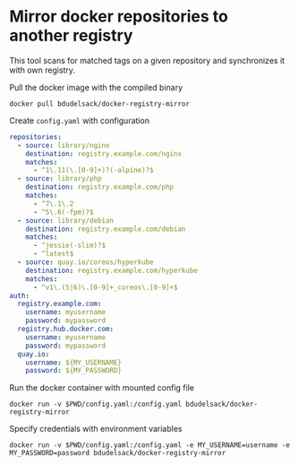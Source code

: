 # Mirror docker repositories to another registry

This tool scans for matched tags on a given repository and synchronizes it with own registry.

Pull the docker image with the compiled binary

```
docker pull bdudelsack/docker-registry-mirror
```

Create `config.yaml` with configuration

```yaml
repositories:
  - source: library/nginx
    destination: registry.example.com/nginx
    matches:
      - ^1\.11(\.[0-9]+)?(-alpine)?$
  - source: library/php
    destination: registry.example.com/php
    matches:
      - ^7\.1\.2
      - ^5\.6(-fpm)?$
  - source: library/debian
    destination: registry.example.com/debian
    matches:
      - ^jessie(-slim)?$
      - ^latest$
  - source: quay.io/coreos/hyperkube
    destination: registry.example.com/hyperkube
    matches:
      - ^v1\.(5|6)\.[0-9]+_coreos\.[0-9]+$
auth:
  registry.example.com:
    username: myusername
    password: mypassword
  registry.hub.docker.com:
    username: myusername
    password: mypassword
  quay.io:
    username: ${MY_USERNAME}
    password: ${MY_PASSWORD}
```

Run the docker container with mounted config file

```
docker run -v $PWD/config.yaml:/config.yaml bdudelsack/docker-registry-mirror
```

Specify credentials with environment variables

```
docker run -v $PWD/config.yaml:/config.yaml -e MY_USERNAME=username -e MY_PASSWORD=password bdudelsack/docker-registry-mirror
```
